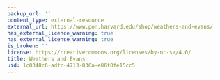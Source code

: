 ```yaml
---
backup_url: ''
content_type: external-resource
external_url: https://www.pon.harvard.edu/shop/weathers-and-evans/
has_external_licence_warning: true
has_external_license_warning: true
is_broken: ''
license: https://creativecommons.org/licenses/by-nc-sa/4.0/
title: Weathers and Evans
uid: 1c0348c6-adfc-4713-836a-e86f0fe15cc5
---
```

